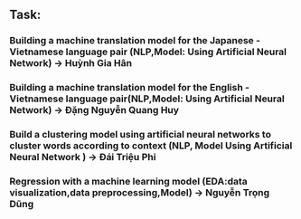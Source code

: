 ## Task:


### Building a machine translation model for the Japanese - Vietnamese language pair (NLP,Model: Using Artificial Neural Network) -> Huỳnh Gia Hân

### Building a machine translation model for the English - Vietnamese language pair(NLP,Model:  Using Artificial Neural Network) -> Đặng Nguyễn Quang Huy

### Build a clustering model using artificial neural networks to cluster words according to context (NLP, Model Using Artificial Neural Network ) -> Đái Triệu Phi

### Regression with a machine learning model (EDA:data visualization,data preprocessing,Model) -> Nguyễn Trọng Dũng

